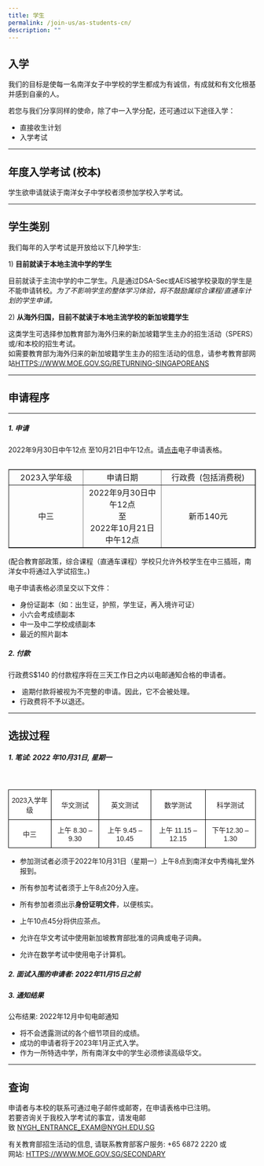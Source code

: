 ```yaml
---
title: 学生
permalink: /join-us/as-students-cn/
description: ""
---
```

## 入学

我们的目标是使每一名南洋女子中学校的学生都成为有诚信，有成就和有文化根基并感到自豪的人。

若您与我们分享同样的使命，除了中一入学分配，还可通过以下途径入学：

*   直接收生计划
*   入学考试

* * *

## 年度入学考试 (校本)


学生欲申请就读于南洋女子中学校者须参加学校入学考试。

* * *

## 学生类别


我们每年的入学考试是开放给以下几种学生:

1)&nbsp;**目前就读于本地主流中学的学生**  
  
目前就读于主流中学的中二学生。凡是通过DSA-Sec或AEIS被学校录取的学生是不能申请转校。_为了不影响学生的整体学习体验，将不鼓励属综合课程/直通车计划的学生申请。_

2)&nbsp;**从海外归国，目前不就读于本地主流学校的新加坡籍学生**  
  
这类学生可选择参加教育部为海外归来的新加坡籍学生主办的招生活动（SPERS）或/和本校的招生考试。  
如需要教育部为海外归来的新加坡籍学生主办的招生活动的信息，请参考教育部网站[HTTPS://WWW.MOE.GOV.SG/RETURNING-SINGAPOREANS](https://www.moe.gov.sg/returning-singaporeans)

* * *

## 申请程序
----


##### 1. 申请

2022年9月30日中午12点 至10月21日中午12点。请[点击](https://form.gov.sg/60da739dfd0427001162a0d1)电子申请表格。

<table align="left" border="1" cellpadding="0" cellspacing="0" style="box-sizing: border-box; border-collapse: collapse; border-spacing: 0px; max-width: 100%; background-color: transparent; width: 650px;"><tbody style="box-sizing: border-box;"><tr style="box-sizing: border-box;"><td class="rtecenter" style="box-sizing: border-box; text-align: center; width: 204px;">2023入学年级</td><td class="rtecenter" style="box-sizing: border-box; text-align: center; width: 216px;">申请日期</td><td class="rtecenter" style="box-sizing: border-box; text-align: center; width: 272px;">行政费&nbsp;  
(包括消费税)</td></tr><tr style="box-sizing: border-box;"><td class="rtecenter" style="box-sizing: border-box; text-align: center; width: 204px;">中三</td><td class="rtecenter" style="box-sizing: border-box; text-align: center; width: 216px;">2022年9月30日中午12点<br>至
<br>2022年10月21日中午12点</td><td class="rtecenter" style="box-sizing: border-box; text-align: center; width: 272px;">新币140元</td></tr></tbody></table>

(配合教育部政策，综合课程（直通车课程）学校只允许外校学生在中三插班，南洋女中将通过入学试招生。)

电子申请表格必须呈交以下文件：

*   身份证副本（如：出生证，护照，学生证，再入境许可证）
*   小六会考成绩副本
*   中一及中二学校成绩副本
*   最近的照片副本

##### 2\. 付款

行政费S$140 的付款程序将在三天工作日之内以电邮通知合格的申请者。

*   &nbsp;逾期付款将被视为不完整的申请。因此，它不会被处理。
*   行政费将不予以退还。

* * *

## 选拔过程


##### 1\. 笔试: 2022 年10月31日, 星期一

&nbsp;

<style type="text/css">
.tg  {border-collapse:collapse;border-spacing:0;}
.tg td{border-color:black;border-style:solid;border-width:1px;font-family:Arial, sans-serif;font-size:14px;
  overflow:hidden;padding:10px 5px;word-break:normal;}
.tg th{border-color:black;border-style:solid;border-width:1px;font-family:Arial, sans-serif;font-size:14px;
  font-weight:normal;overflow:hidden;padding:10px 5px;word-break:normal;}
.tg .tg-an00{background-color:#FFF;color:#231F20;text-align:center;vertical-align:middle}
.tg .tg-pzyo{background-color:#FFF;color:#231F20;text-align:center;vertical-align:top}
</style>
<table class="tg">
<thead>
  <tr>
    <th class="tg-an00">2023入学年级</th>
    <th class="tg-an00">华文测试</th>
    <th class="tg-an00">英文测试</th>
    <th class="tg-an00">数学测试</th>
    <th class="tg-an00">科学测试</th>
  </tr>
</thead>
<tbody>
  <tr>
    <td class="tg-an00">中三</td>
    <td class="tg-an00">上午 8.30 – 9.30</td>
    <td class="tg-pzyo">上午 9.45 – 10.45</td>
    <td class="tg-pzyo">上午 11.15 – 12.15</td>
    <td class="tg-an00">下午12.30 – 1.30</td>
  </tr>
</tbody>
</table>

*   参加测试者必须于2022年10月31日（星期一）上午8点到南洋女中秀梅礼堂外报到。
    
*   所有参加考试者须于上午8点20分入座。
    
*   所有参加者须出示**身份证明文件**，以便核实。
    
*   上午10点45分将供应茶点。
    
*   允许在华文考试中使用新加坡教育部批准的词典或电子词典。
    
*   允许在数学考试中使用电子计算机。

##### 2\. 面试入围的申请者: 2022年11月15日之前&nbsp; &nbsp;

##### 3\. 通知结果&nbsp;

公布结果: 2022年12月中旬电邮通知

*   将不会透露测试的各个细节项目的成绩。&nbsp;
*   成功的申请者将于2023年1月正式入学。
*   作为一所特选中学，所有南洋女中的学生必须修读高级华文。

* * *

## 查询

申请者与本校的联系可通过电子邮件或邮寄，在申请表格中已注明。  
若要咨询关于我校入学考试的事宜，请发电邮致&nbsp;[NYGH\_ENTRANCE\_EXAM@NYGH.EDU.SG](mailto:nygh_entrance_exam@nygh.edu.sg)&nbsp;

有关教育部招生活动的信息, 请联系教育部客户服务: +65 6872 2220 或  
网站:&nbsp;[HTTPS://WWW.MOE.GOV.SG/SECONDARY](https://www.moe.gov.sg/secondary)

